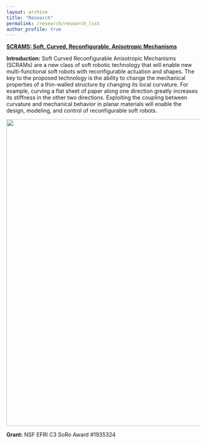```yaml
---
layout: archive
title: "Research"
permalink: /research/research_list
author_profile: true
---
```


**[SCRAMS: Soft, Curved, Reconfigurable, Anisotropic Mechanisms](/research/SCRAM)**

**Introduction:** Soft Curved Reconfigurable Anisotropic Mechanisms (SCRAMs) are a new class of soft robotic technology that will enable new multi-functional soft robots with reconfigurable actuation and shapes. The key to the proposed technology is the ability to change the mechanical properties of a thin-walled structure by changing its local curvature. For example, curving a flat sheet of paper along one direction greatly increases its stiffness in the other two directions. Exploiting the coupling between curvature and mechanical behavior in planar materials will enable the design, modeling, and control of reconfigurable soft robots.

<img align="center" width="800" src="{{ site.baseurl }}//files/research/SCRAM_intro.png">

**Grant:** NSF EFRI C3 SoRo Award #1935324